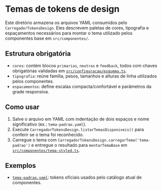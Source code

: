 # Temas de tokens de design

Este diretório armazena os arquivos YAML consumidos pelo `CarregadorTokensDesign`. Eles descrevem paletas de cores, tipografia e espaçamentos necessários para montar o tema utilizado pelos componentes base em `src/componentes/`.

## Estrutura obrigatória
- `cores`: contém blocos `primarias`, `neutras` e `feedback`, todos com chaves obrigatórias validadas em [`src/configuracao/esquema.ts`](../../src/configuracao/esquema.ts).
- `tipografia`: reúne família, pesos, tamanhos e alturas de linha utilizados pelos componentes.
- `espacamentos`: define escalas compacta/confortável e parâmetros da grade responsiva.

## Como usar
1. Salve o arquivo em YAML com indentação de dois espaços e nome significativo (ex.: `tema-padrao.yaml`).
2. Execute `CarregadorTokensDesign.listarTemasDisponiveis()` para conferir se o tema foi reconhecido.
3. Carregue o tema com `CarregadorTokensDesign.carregarTema('tema-padrao')` e entregue o resultado para `montarTemaBase` em [`src/componentes/tema-styled.ts`](../../src/componentes/tema-styled.ts).

## Exemplos
- [`tema-padrao.yaml`](tema-padrao.yaml): tokens oficiais usados pelo catálogo atual de componentes.
